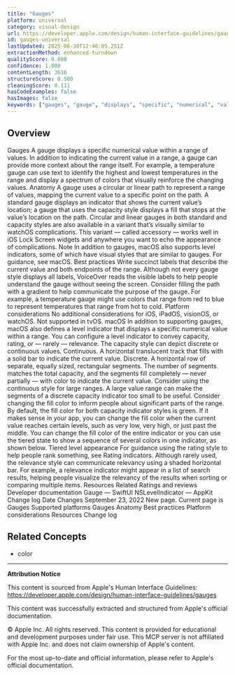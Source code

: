```yaml
---
title: "Gauges"
platform: universal
category: visual-design
url: https://developer.apple.com/design/human-interface-guidelines/gauges
id: gauges-universal
lastUpdated: 2025-06-30T12:46:05.251Z
extractionMethod: enhanced-turndown
qualityScore: 0.800
confidence: 1.000
contentLength: 3616
structureScore: 0.500
cleaningScore: 0.111
hasCodeExamples: false
hasImages: false
keywords: ["gauges", "gauge", "displays", "specific", "numerical", "value", "within", "range", "values", "addition"]
---
```

## Overview

Gauges A gauge displays a specific numerical value within a range of values. In addition to indicating the current value in a range, a gauge can provide more context about the range itself. For example, a temperature gauge can use text to identify the highest and lowest temperatures in the range and display a spectrum of colors that visually reinforce the changing values. Anatomy A gauge uses a circular or linear path to represent a range of values, mapping the current value to a specific point on the path. A standard gauge displays an indicator that shows the current value’s location; a gauge that uses the capacity style displays a fill that stops at the value’s location on the path. Circular and linear gauges in both standard and capacity styles are also available in a variant that’s visually similar to watchOS complications. This variant — called accessory — works well in iOS Lock Screen widgets and anywhere you want to echo the appearance of complications. Note In addition to gauges, macOS also supports level indicators, some of which have visual styles that are similar to gauges. For guidance, see macOS. Best practices Write succinct labels that describe the current value and both endpoints of the range. Although not every gauge style displays all labels, VoiceOver reads the visible labels to help people understand the gauge without seeing the screen. Consider filling the path with a gradient to help communicate the purpose of the gauge. For example, a temperature gauge might use colors that range from red to blue to represent temperatures that range from hot to cold. Platform considerations No additional considerations for iOS, iPadOS, visionOS, or watchOS. Not supported in tvOS. macOS In addition to supporting gauges, macOS also defines a level indicator that displays a specific numerical value within a range. You can configure a level indicator to convey capacity, rating, or — rarely — relevance. The capacity style can depict discrete or continuous values. Continuous. A horizontal translucent track that fills with a solid bar to indicate the current value. Discrete. A horizontal row of separate, equally sized, rectangular segments. The number of segments matches the total capacity, and the segments fill completely — never partially — with color to indicate the current value. Consider using the continuous style for large ranges. A large value range can make the segments of a discrete capacity indicator too small to be useful. Consider changing the fill color to inform people about significant parts of the range. By default, the fill color for both capacity indicator styles is green. If it makes sense in your app, you can change the fill color when the current value reaches certain levels, such as very low, very high, or just past the middle. You can change the fill color of the entire indicator or you can use the tiered state to show a sequence of several colors in one indicator, as shown below. Tiered level appearance For guidance using the rating style to help people rank something, see Rating indicators. Although rarely used, the relevance style can communicate relevancy using a shaded horizontal bar. For example, a relevance indicator might appear in a list of search results, helping people visualize the relevancy of the results when sorting or comparing multiple items. Resources Related Ratings and reviews Developer documentation Gauge — SwiftUI NSLevelIndicator — AppKit Change log Date Changes September 23, 2022 New page. Current page is Gauges Supported platforms Gauges Anatomy Best practices Platform considerations Resources Change log

## Related Concepts

- color

---

**Attribution Notice**

This content is sourced from Apple's Human Interface Guidelines: https://developer.apple.com/design/human-interface-guidelines/gauges

This content was successfully extracted and structured from Apple's official documentation.

© Apple Inc. All rights reserved. This content is provided for educational and development purposes under fair use. This MCP server is not affiliated with Apple Inc. and does not claim ownership of Apple's content.

For the most up-to-date and official information, please refer to Apple's official documentation.
